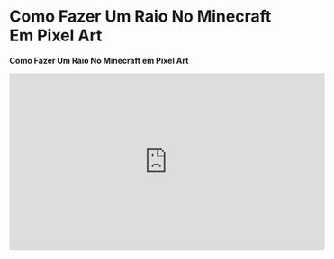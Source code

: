 # Como Fazer Um Raio No Minecraft Em Pixel Art

**Como Fazer Um Raio No Minecraft em Pixel Art**

<iframe width="560" height="315" src="https://www.youtube.com/embed/t-m5bST_0lI?si=8UZn6P41f-AwKSyB&amp;controls=0" title="YouTube video player" frameborder="0" allow="accelerometer; autoplay; clipboard-write; encrypted-media; gyroscope; picture-in-picture; web-share" referrerpolicy="strict-origin-when-cross-origin" allowfullscreen></iframe>
